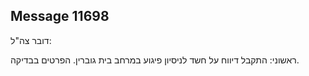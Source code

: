 ## Message 11698

דובר צה"ל:

ראשוני: התקבל דיווח על חשד לניסיון פיגוע במרחב בית גוברין.
הפרטים בבדיקה.

